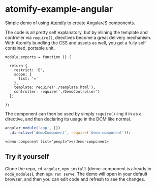 atomify-example-angular
=======================

Simple demo of using [Atomify](https://github.com/Techwraith/atomify) to create AngularJS components.

The code is all pretty self explanatory, but by inlining the template and controller via `require()`, directives become a great delivery mechanism. With Atomify bundling the CSS and assets as well, you get a fully self contained, portable unit.

```
module.exports = function () {

  return {
    restrict: 'E',
    scope: {
      list: '='
    },
    template: require('./template.html'),
    controller: require('./DemoController')
  };

};
```

The component can then be used by simply `require()`-ing it in as a directive, and then declaring its usage in the DOM like normal.

```js
angular.module('app', [])
  .directive('demoComponent', require('demo-component'));
```

`<demo-component list="people"></demo-component>`

## Try it yourself

Clone the repo, `cd angular`, `npm install` (demo-component is already in `node_modules`), then `npm run serve`. The demo will open in your default browser, and then you can edit code and refresh to see the changes.
